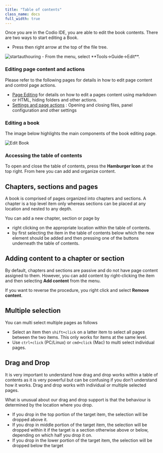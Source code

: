 ```yaml
---
title: "Table of contents"
class_name: docs
full_width: true
---
```


Once you are in the Codio IDE, you are able to edit the book contents. There are two ways to start editing a Book.

- Press then right arrow at the top of the file tree. 
<img alt="startauthouring" src="/img/docs/guides/startguides.png" class="simple"/>
- From the menu, select **Tools->Guide->Edit**.

### Editing page content and actions
Please refer to the following pages for details in how to edit page content and control page actions.

- [Page Editing](/docs/content/authoring/page-edit/) for details on how to edit a pages content using markdown or HTML, hiding folders and other actions.
- [Settings and page actions](/docs/content/authoring/settings-actions) : Opening and closing files, panel configuration and other settings

### Editing a book
The image below highlights the main components of the book editing page. 

<img alt="Edit Book" src="/img/docs/guides/editbook.png" class="simple"/>

### Accessing the table of contents
To open and close the table of contents, press the **Hamburger Icon** at the top right. From here you can add and organize content.

## Chapters, sections and pages
A book is comprised of pages organized into chapters and sections. A chapter is a top level item only whereas sections can be placed at any location and nested to any depth.

You can add a new chapter, section or page by

- right clicking on the appropriate location within the table of contents.
- by first selecting the item in the table of contents below which the new element should be added and then pressing one of the buttons underneath the table of contents.

## Adding content to a chapter or section
By default, chapters and sections are passive and do not have page content assigned to them. However, you can add content by right-clicking the item and then selecting **Add content** from the menu.

If you want to reverse the procedure, you right click and select **Remove content**.

## Multiple selection
You can multi select multiple pages as follows

- Select an item then `shift+click` on a latter item to select all pages between the two items. This only works for items at the same level.
- Use `ctrl+click` (PC/Linux) or  `cmd+click` (Mac) to multi select individual pages.

## Drag and Drop
It is very important to understand how drag and drop works within a table of contents as it is very powerful but can be confusing if you don’t understand how it works. Drag and drop works with individual or multiple selected pages.

What is unusual about our drag and drop support is that the behaviour is determined by the location where you drop.

- If you drop in the top portion of the target item, the selection will be dropped above it.
- If you drop in middle portion of the target item, the selection will be dropped within it if the target is a section otherwise above or below, depending on which half you drop it on.
- If you drop in the lower portion of the target item, the selection will be dropped below the target



